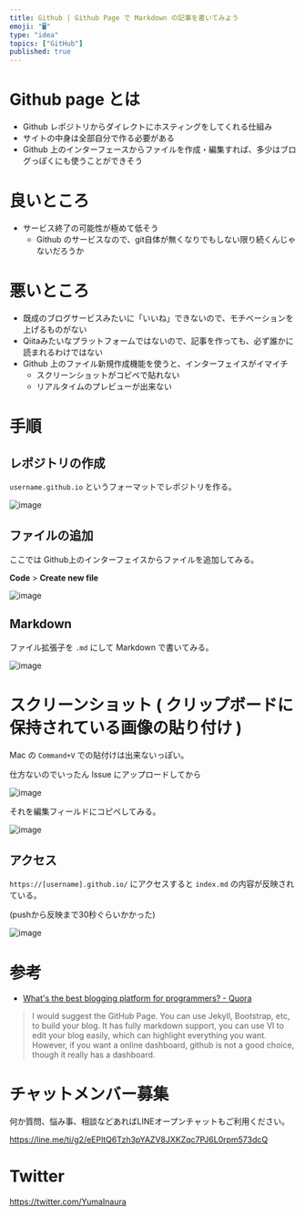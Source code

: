 ```yaml
---
title: Github | Github Page で Markdown の記事を書いてみよう
emoji: "🖥"
type: "idea"
topics: ["GitHub"]
published: true
---
```


# Github page とは

- Github レポジトリからダイレクトにホスティングをしてくれる仕組み
- サイトの中身は全部自分で作る必要がある
- Github 上のインターフェースからファイルを作成・編集すれば、多少はブログっぽくにも使うことができそう

# 良いところ

- サービス終了の可能性が極めて低そう
  - Github のサービスなので、git自体が無くなりでもしない限り続くんじゃないだろうか

# 悪いところ

- 既成のブログサービスみたいに「いいね」できないので、モチベーションを上げるものがない
- Qiitaみたいなプラットフォームではないので、記事を作っても、必ず誰かに読まれるわけではない
- Github 上のファイル新規作成機能を使うと、インターフェイスがイマイチ
  - スクリーンショットがコピペで貼れない
  - リアルタイムのプレビューが出来ない

# 手順

## レポジトリの作成

`username.github.io` というフォーマットでレポジトリを作る。

![image](https://qiita-image-store.s3.amazonaws.com/0/89618/8147c58b-3778-535e-06a4-67d1d586ce45.png)


## ファイルの追加

ここでは Github上のインターフェイスからファイルを追加してみる。

**Code** > **Create new file** 

![image](https://qiita-image-store.s3.amazonaws.com/0/89618/bcf877b3-473d-52db-5a7a-7b85b3a192ed.png)

## Markdown

ファイル拡張子を `.md` にして Markdown で書いてみる。

![image](https://qiita-image-store.s3.amazonaws.com/0/89618/aa97f429-868c-b72d-9196-5f10745c6e1e.png)


# スクリーンショット ( クリップボードに保持されている画像の貼り付け )

Mac の `Command+V` での貼付けは出来ないっぽい。

仕方ないのでいったん Issue にアップロードしてから

![image](https://qiita-image-store.s3.amazonaws.com/0/89618/4a449501-b868-51d9-bc52-3eb7bf6b3f1a.png)

それを編集フィールドにコピペしてみる。

![image](https://qiita-image-store.s3.amazonaws.com/0/89618/866d6a7d-65cf-0362-ae52-d0ae36435aee.png)

## アクセス

`https://[username].github.io/` にアクセスすると `index.md` の内容が反映されている。

(pushから反映まで30秒ぐらいかかった)

![image](https://qiita-image-store.s3.amazonaws.com/0/89618/ccf400ba-ecb6-3a61-2e5e-0bc8995dfe95.png)

# 参考

- [What's the best blogging platform for programmers? - Quora](https://www.quora.com/Whats-the-best-blogging-platform-for-programmers)

>I would suggest the GitHub Page. You can use Jekyll, Bootstrap, etc, to build your blog. It has fully markdown support, you can use VI to edit your blog easily, which can highlight everything you want. However, if you want a online dashboard, github is not a good choice, though it really has a dashboard.








<!-- Update From Qiita API -->

# チャットメンバー募集


何か質問、悩み事、相談などあればLINEオープンチャットもご利用ください。

https://line.me/ti/g2/eEPltQ6Tzh3pYAZV8JXKZqc7PJ6L0rpm573dcQ





# Twitter


https://twitter.com/YumaInaura


<!-- Update From Qiita API -->


